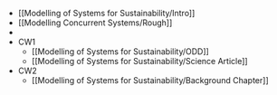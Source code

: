 - [[Modelling of Systems for Sustainability/Intro]]
- [[Modelling Concurrent Systems/Rough]]
-
- CW1
	- [[Modelling of Systems for Sustainability/ODD]]
	- [[Modelling of Systems for Sustainability/Science Article]]
- CW2
	- [[Modelling of Systems for Sustainability/Background Chapter]]